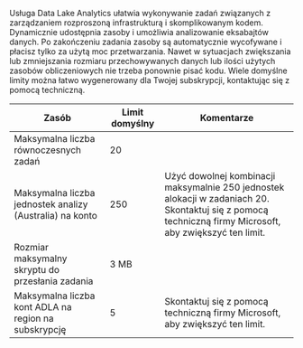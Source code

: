 Usługa Data Lake Analytics ułatwia wykonywanie zadań związanych z zarządzaniem rozproszoną infrastrukturą i skomplikowanym kodem. Dynamicznie udostępnia zasoby i umożliwia analizowanie eksabajtów danych. Po zakończeniu zadania zasoby są automatycznie wycofywane i płacisz tylko za użytą moc przetwarzania. Nawet w sytuacjach zwiększania lub zmniejszania rozmiaru przechowywanych danych lub ilości użytych zasobów obliczeniowych nie trzeba ponownie pisać kodu. Wiele domyślne limity można łatwo wygenerowany dla Twojej subskrypcji, kontaktując się z pomocą techniczną. 

| **Zasób** | **Limit domyślny** | **Komentarze** |
| --- | --- | --- |
| Maksymalna liczba równoczesnych zadań |20 | |
| Maksymalna liczba jednostek analizy (Australia) na konto |250 | Użyć dowolnej kombinacji maksymalnie 250 jednostek alokacji w zadaniach 20.  Skontaktuj się z pomocą techniczną firmy Microsoft, aby zwiększyć ten limit. |
| Rozmiar maksymalny skryptu do przesłania zadania | 3 MB | |
| Maksymalna liczba kont ADLA na region na subskrypcję | 5 | Skontaktuj się z pomocą techniczną firmy Microsoft, aby zwiększyć ten limit. |
